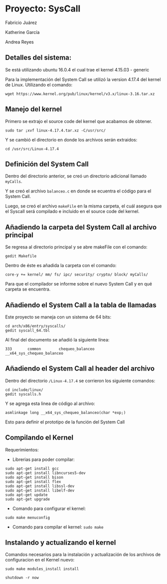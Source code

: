 # Proyecto: SysCall

Fabricio Juárez

Katherine García

Andrea Reyes

## Detalles del sistema:

Se está utilizando ubuntu 16.0.4 el cual trae el kernel 4.15.03 - generic

Para la implementación del System Call se utilizó la version 4.17.4 del kernel de Linux. 
Utilizando el comando:

```
wget https://www.kernel.org/pub/linux/kernel/v3.x/linux-3.16.tar.xz 
```

## Manejo del kernel

Primero se extrajo el source code del kernel que acabamos de obtener.
```
sudo tar ¡xvf linux-4.17.4.tar.xz -C/usr/src/
```

 Y se cambió el directorio en donde los archivos serán extraidos:
 ```
cd /usr/src/Linux-4.17.4
```

## Definición del System Call
Dentro del directorio anterior, se creó un directorio adicional llamado  ```myCalls```. 

Y se creó el archivo ```balanceo.c``` en donde se ecuentra el código para el System Call. 

Luego, se creó el archivo ```makeFile``` en la misma carpeta, el cuál asegura que el Syscall será compilado e incluido en el source code del kernel.


## Añadiendo la carpeta del System Call al archivo principal
Se regresa al directorio principal y se abre makeFile con el comando:
 ```
gedit Makefile
```

Dentro de éste es añadida la carpeta con el comando:
 ```
core-y += kernel/ mm/ fs/ ipc/ security/ crypto/ block/ myCalls/
```

Para que el compilador se informe sobre el nuevo System Call y en qué carpeta se encuentra.

## Añadiendo el System Call a la tabla de llamadas
Este proyecto se maneja con un sistema de 64 bits:
 ```
cd arch/x86/entry/syscalls/
gedit syscall_64.tbl
```

Al final del documento se añadió la siguiente línea:
 ```
333       common        chequeo_balanceo          __x64_sys_chequeo_balanceo
```

## Añadiendo el System Call al header del archivo
Dentro del directorio  ```/Linux-4.17.4``` se corrieron los siguiente comandos:
 ```
cd include/linux/
gedit syscalls.h
```
Y se agrega esta linea de código al archivo:

 ```
asmlinkage long __x64_sys_chequeo_balanceo(char *exp;)
```

Esto para definir el prototipo de la función del System Call


## Compilando el Kernel
Requerimientos:

- Librerias para poder compilar:
 ```
sudo apt-get install gcc
sudo apt-get install libncurses5-dev
sudo apt-get install bison
sudo apt-get install flex
sudo apt-get install libssl-dev
sudo apt-get install libelf-dev
sudo apt-get update
sudo apt-get upgrade
```

- Comando para configurar el kernel:
 ```
sudo make menuconfig
```

- Comando para compilar el kernel:
 ``` sudo make ``` 
 
 ## Instalando y actualizando el kernel
 Comandos necesarios para la instalación y actualización de los archivos de configuracion en el Kernel nuevo:
```
sudo make modules_install install

shutdown -r now
```
 
 

 
 
 
 
 


